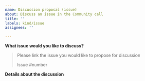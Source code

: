 ```yaml
---
name: Discussion proposal (issue)
about: Discuss an issue in the Community call
title: ''
labels: kind/issue
assignees: ''

---
```


<!--
Thanks for sending a discussion proposal!
Here's some tips for you:
Please read the README.md file to understand how the discussions take place and make sure that
you understand that you have to be willing to discuss about the topic you are proposing other than proposing it.
-->

**What issue would you like to discuss?**

> Please link the issue you would like to propose for discussion
>
> Issue #number

**Details about the discussion**

<!--
Give some details on what you want to discuss, add any links you think might be useful
for those that will come and upvote this for discussion for the next community call.
-->

